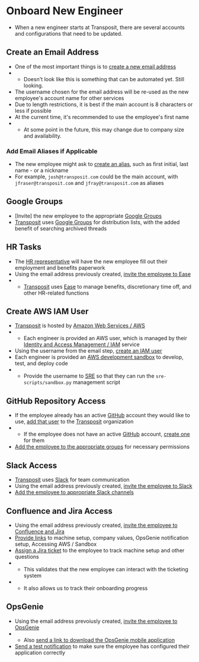 # Onboard New Engineer
* When a new engineer starts at Transposit, there are several accounts and configurations that need to be updated.

## Create an Email Address
* One of the most important things is to [create a new email address](https://console.transposit.com/mc/t/transposit/actions/create_transposit_email)
* * Doesn't look like this is something that can be automated yet. Still looking.
* The username chosen for the email address will be re-used as the new employee's account name for other services
* Due to length restrictions, it is best if the main account is 8 characters or less if possible
* At the current time, it's recommended to use the employee's first name
* * At some point in the future, this may change due to company size and availability.

### Add Email Aliases if Applicable
* The new employee might ask to [create an alias](https://www.transposit.com), such as first initial, last name - or a nickname
* For example, `josh@transposit.com` could be the main account, with `jfraser@transposit.com` and `jfray@transposit.com` as aliases

## Google Groups
* [Invite] the new employee to the appropriate [Google Groups](https://support.google.com/a/users/answer/9304805?hl=en)
* [Transposit](https://www.transposit.com) uses [Google Groups](https://support.google.com/a/users/answer/9304805?hl=en) for distribution lists, with the added benefit of searching archived threads

## HR Tasks
* The [HR representative](mailto:hr@transposit.com) will have the new employee fill out their employment and benefits paperwork
* Using the email address previously created, [invite the employee to Ease](https://www.transposit.com)
* * [Transposit](https://www.transposit.com) uses [Ease](https://www.ease.com) to manage benefits, discretionary time off, and other HR-related functions

## Create AWS IAM User
* [Transposit](https://www.transposit.com) is hosted by [Amazon Web Services / AWS](https://aws.amazon.com)
* * Each engineer is provided an AWS user, which is managed by their [Identity and Access Management / IAM](https://www.amazonaws.cn/en/iam/) service
* Using the username from the email step, [create an IAM user](https://www.transposit.com)
* Each engineer is provided an [AWS development sandbox](https://transposit.atlassian.net/wiki/spaces/DEV/pages/310706177/Sandbox+AWS+Accounts) to develop, test, and deploy code
* * Provide the username to [SRE](mailto:sre@transposit.com) so that they can run the `sre-scripts/sandbox.py` management script

## GitHub Repository Access
* If the employee already has an active [GitHub](https://www.github.com) account they would like to use, [add that user](https://www.transposit.com) to the [Transposit](https://www.github.com/transposit) organization
* * If the employee does not have an active [GitHub](https://www.github.com) account, [create one](https://www.transposit.com) for them
* [Add the employee to the appropriate groups](https://www.transposit.com) for necessary permissions

## Slack Access
* [Transposit](https://www.transposit.com) uses [Slack](https://www.slack.com) for team communication
* Using the email address previously created, [invite the employee to Slack](https://www.transposit.com)
* [Add the employee to appropriate Slack channels](https://www.transposit.com)

## Confluence and Jira Access
* Using the email address previously created, [invite the employee to Confluence and Jira](https://www.transposit.com)
* [Provide links](https://www.transposit.com) to machine setup, company values, OpsGenie notification setup, Accessing AWS / Sandbox
* [Assign a Jira ticket](https://www.transposit.com) to the employee to track machine setup and other questions
* * This validates that the new employee can interact with the ticketing system
* * It also allows us to track their onboarding progress

## OpsGenie
* Using the email address prevoiusly created, [invite the employee to OpsGenie](https://www.transposit.com)
* * Also [send a link to download the OpsGenie mobile application](https://www.transposit.com)
* [Send a test notification](https://www.transposit.com) to make sure the employee has configured their application correctly